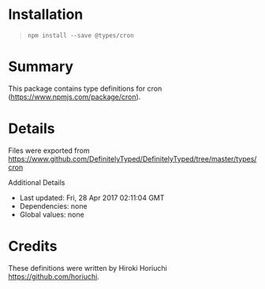 # Installation
> `npm install --save @types/cron`

# Summary
This package contains type definitions for cron (https://www.npmjs.com/package/cron).

# Details
Files were exported from https://www.github.com/DefinitelyTyped/DefinitelyTyped/tree/master/types/cron

Additional Details
 * Last updated: Fri, 28 Apr 2017 02:11:04 GMT
 * Dependencies: none
 * Global values: none

# Credits
These definitions were written by Hiroki Horiuchi <https://github.com/horiuchi>.
